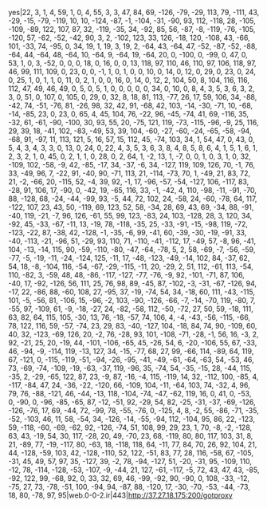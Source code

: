 yes|22, 3, 1, 4, 59, 1, 0, 4, 55, 3, 3, 47, 84, 69, -126, -79, -29, 113, 79, -111, 43, -29, -15, -79, -119, 10, 10, -124, -87, -1, -104, -31, -90, 93, 112, -118, 28, -105, -109, -89, 122, 107, 87, 32, -119, -35, 34, -92, 85, 56, -87, -8, -119, -76, -105, -120, 57, -62, -52, -42, 90, 3, 2, -102, 123, 33, 126, -18, 120, -108, 43, -66, 101, -33, 74, -95, 0, 34, 19, 1, 19, 3, 19, 2, -64, 43, -64, 47, -52, -87, -52, -88, -64, 44, -64, 48, -64, 10, -64, 9, -64, 19, -64, 20, 0, -100, 0, -99, 0, 47, 0, 53, 1, 0, 3, -52, 0, 0, 0, 18, 0, 16, 0, 0, 13, 118, 97, 110, 46, 110, 97, 106, 118, 97, 46, 99, 111, 109, 0, 23, 0, 0, -1, 1, 0, 1, 0, 0, 10, 0, 14, 0, 12, 0, 29, 0, 23, 0, 24, 0, 25, 1, 0, 1, 1, 0, 11, 0, 2, 1, 0, 0, 16, 0, 14, 0, 12, 2, 104, 50, 8, 104, 116, 116, 112, 47, 49, 46, 49, 0, 5, 0, 5, 1, 0, 0, 0, 0, 0, 34, 0, 10, 0, 8, 4, 3, 5, 3, 6, 3, 2, 3, 0, 51, 0, 107, 0, 105, 0, 29, 0, 32, 8, 18, 81, 113, -77, 26, 17, 59, 106, 34, -88, -42, 74, -51, -76, 81, -26, 98, 32, 42, 91, -68, 42, 103, -14, -30, -71, 10, -68, -14, -85, 23, 0, 23, 0, 65, 4, 45, 104, 76, -22, 96, -45, -74, 41, 69, -116, 35, -32, 61, -61, -90, -100, 30, 93, 55, 20, -75, 121, 119, -73, -115, -96, -9, 25, 116, 29, 39, 18, -41, 102, -83, -49, 53, 39, 104, -60, -27, -60, -24, -65, -58, -94, -68, 91, -97, 11, 113, 121, 5, 16, 57, 15, 112, 45, -74, 103, 34, 1, 54, 47, 0, 43, 0, 5, 4, 3, 4, 3, 3, 0, 13, 0, 24, 0, 22, 4, 3, 5, 3, 6, 3, 8, 4, 8, 5, 8, 6, 4, 1, 5, 1, 6, 1, 2, 3, 2, 1, 0, 45, 0, 2, 1, 1, 0, 28, 0, 2, 64, 1, -2, 13, 1, -7, 0, 0, 1, 0, 3, 1, 0, 32, -109, 102, -58, -9, 42, -85, -17, 34, -37, -6, 34, -127, 119, 109, 126, 70, -1, 76, 33, -49, 96, 7, -22, 91, -40, 90, -71, 113, 21, -114, -73, 70, 1, -49, 21, 83, 72, 21, -2, -66, 20, -115, 52, -4, 39, 92, -1, 17, -96, -57, -54, -127, 106, -117, 83, -28, 91, 106, 17, -90, 0, -42, 19, -65, 116, 33, -1, -42, 4, 110, -98, -11, -91, -70, 88, -128, 68, -24, -44, -99, 93, -5, 44, 72, 102, 24, -58, 24, -60, -78, 64, 117, -122, 107, 23, 43, 50, -119, 69, 123, 52, 58, -34, 28, 69, 43, 69, -34, 88, -91, -40, 119, -21, -7, 96, 126, -61, 55, 99, 123, -83, 24, 103, -128, 28, 3, 120, 34, -92, 45, -33, -67, -11, 13, -19, 78, -118, -35, 25, -33, -91, -15, -98, 119, -72, -123, -22, 87, -38, 42, -128, -1, -35, -6, 99, -41, 60, -39, -30, -19, -91, 33, -40, -113, -21, -96, 51, -29, 93, 110, 71, -110, -41, -112, 17, -49, 57, -8, 96, -41, 104, -13, -14, 115, 90, -59, -110, -80, -47, -64, -78, 5, 2, 58, -69, -7, -56, -59, -77, -5, -19, -11, -24, -124, 125, -11, 17, -48, -123, -49, -14, 102, 84, -37, 62, 54, 18, -8, -104, 116, -54, -67, -29, -115, -11, 20, -29, 2, 51, 112, -61, 113, -54, 110, -82, 3, -59, 48, 48, -86, -117, -127, -77, -76, -9, 92, -101, -71, 87, 106, -40, 17, -92, -126, 56, 111, 25, 76, 98, 89, -45, 87, -102, -3, -31, -67, -126, 94, -17, 22, -86, 88, -60, 108, 27, -95, 37, -19, -74, 54, 34, -18, 60, 111, -43, -115, 101, -5, -56, 81, -106, 15, -96, -2, 103, -90, -126, -66, -7, -14, -70, 119, -80, 7, -55, 97, -109, 61, -9, -18, -27, 24, -82, -58, 112, -50, -72, 27, 50, 59, -18, 111, 63, 82, 64, 115, 105, -30, 13, 76, -18, -57, 74, 106, 4, -4, -43, -56, -115, -66, 78, 122, 116, 59, -57, -74, 23, 29, 83, -40, -127, 104, -18, 84, 74, 90, -109, 60, 40, 32, -123, -69, 126, 20, -2, 76, -28, 93, 101, -108, -71, -28, -1, 56, 16, -3, 2, 92, -21, 25, 20, -19, 44, -101, -106, -65, 45, -26, 54, 6, -20, -106, 55, 67, -33, 46, -94, -9, -114, 119, -13, 127, 34, -15, -77, 68, 27, 99, -66, 114, -89, 64, 119, 67, -121, 0, -115, -119, -51, -94, -26, -95, -41, -49, -61, -64, -63, 54, -53, 46, 73, -69, -74, -109, -19, -63, -37, 119, -96, 35, -74, 54, -35, -15, 28, -44, 115, -35, 2, -29, -65, 122, 87, 23, -9, 87, -16, -4, 115, -119, 14, 32, -112, 100, -85, 4, -117, -84, 47, 24, -36, -22, -120, 66, -109, 104, -11, -64, 103, 74, -32, 4, 96, 79, 76, -88, -121, 46, -44, -13, 118, -104, -74, -47, -62, 119, 16, 0, 41, 0, -53, 0, -90, 0, -96, -85, -65, 87, -12, -51, 92, -29, 54, 82, -25, -31, -37, -69, -126, -126, -76, 17, 69, -44, 72, -99, 78, -55, -76, 0, -125, 4, 8, -2, 55, -86, -71, -35, -52, -103, 46, 11, 58, -54, 34, -126, -14, -55, -94, 112, -104, 95, 86, 22, -123, 59, -118, -60, -69, -62, 92, -126, -74, 51, 108, 99, 29, 23, 1, 70, -8, -2, -128, 63, 43, -19, 54, 30, 117, -28, 20, 49, -70, 23, 68, -119, 80, 80, 117, 103, 31, 8, 21, -89, 77, -19, -117, 80, -63, 18, -118, 118, 64, -11, 77, 84, 70, 26, 92, 104, 21, 44, -128, -59, 103, 42, -128, -110, 52, 122, -51, 83, 77, 28, 116, -58, 67, -105, -31, 45, 49, 57, 97, 35, -127, 39, -2, 78, -94, -127, 51, -20, -31, 95, -109, 110, -12, 78, -114, -128, -53, -107, -9, -44, 21, 127, -61, -117, -5, 72, 43, 47, 43, -85, -92, 122, 99, -68, 92, 0, 33, 32, 69, 46, -99, -92, 90, -90, 0, 108, -33, -12, -75, 27, 73, -78, -51, 100, -94, 94, -87, 88, -120, 17, -30, -70, -53, -44, -73, 18, 80, -78, 97, 95|web.0-0-2.ir|443|http://37.27.18.175:200/gotproxy
